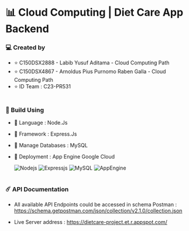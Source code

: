 # 📊 Cloud Computing | Diet Care App Backend 

### 💻 Created by 
- ⭐ C150DSX2888 - Labib Yusuf Aditama - Cloud Computing Path
- ⭐ C150DSX4867 - Arnoldus Pius Purnomo Raben Galla - Cloud Computing Path
- ⭐ ID Team : C23-PR531
#

### 🔐 Build Using

- 🌟 Language : Node.Js 

- 🌟 Framework : Express.Js 

- 🌟 Manage Databases : MySQL

-  🌟 Deployment : App Engine Google Cloud
    <p>
    <img alt="Nodejs" src="https://img.shields.io/badge/-Nodejs-43853d?style=flat-square&logo=Node.js&logoColor=white" /> 
    <img alt="Expressjs" src="https://img.shields.io/badge/-Expressjs-000000?style=flat-square&logo=Expressjs&logoColor=white" />
    <img alt="MySQL" src="https://img.shields.io/badge/-MySQL-4479A1?style=flat-square&logo=MySQL&logoColor=white" />
    <img alt="AppEngine" src="https://img.shields.io/badge/-AppEngine-4285F4?style=flat-square&logo=AppEngine&logoColor=white" />
    </p>

#

### ☄️ API Documentation
- All available API Endpoints could be accessed in schema Postman : https://schema.getpostman.com/json/collection/v2.1.0/collection.json

- Live Server address : https://dietcare-project.et.r.appspot.com/





